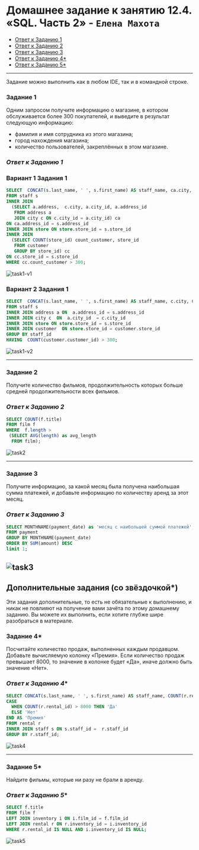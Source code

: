 # Домашнее задание к занятию 12.4. «SQL. Часть 2» - `Елена Махота`

- [Ответ к Заданию 1](#1)
- [Ответ к Заданию 2](#2)
- [Ответ к Заданию 3](#3)
- [Ответ к Заданию 4*](#4)
- [Ответ к Заданию 5*](#5)

---

Задание можно выполнить как в любом IDE, так и в командной строке.

### Задание 1

Одним запросом получите информацию о магазине, в котором обслуживается более 300 покупателей, и выведите в результат следующую информацию: 
- фамилия и имя сотрудника из этого магазина;
- город нахождения магазина;
- количество пользователей, закреплённых в этом магазине.

### *<a name ="1">Ответ к Заданию 1</a>*

### Вариант 1 Задания 1

```sql
SELECT  CONCAT(s.last_name, ' ', s.first_name) AS staff_name, ca.city, cc.count_customer 
FROM staff s
INNER JOIN 
  (SELECT a.address,  c.city, a.city_id, a.address_id  
   FROM address a
   JOIN city c ON c.city_id = a.city_id) ca
ON ca.address_id = s.address_id 
INNER JOIN store ON store.store_id = s.store_id
INNER JOIN 
  (SELECT COUNT(store_id) count_customer, store_id 
   FROM customer 
   GROUP BY store_id) cc
ON cc.store_id = s.store_id
WHERE cc.count_customer > 300; 
```
![task1-v1](img/Screenshot_2023-03-12_22-40-23.png)

### Вариант 2 Задания 1

```sql
SELECT  CONCAT(s.last_name, ' ', s.first_name) AS staff_name, c.city, COUNT(customer.customer_id)
FROM staff s
INNER JOIN address a ON  a.address_id = s.address_id 
INNER JOIN city c  ON  a.city_id  = c.city_id  
INNER JOIN store ON store.store_id = s.store_id
INNER JOIN customer  ON store.store_id = customer.store_id
GROUP BY staff_id 
HAVING  COUNT(customer.customer_id) > 300; 
```

![task1-v2](img/Screenshot_2023-03-13_01-49-06.png)

---

### Задание 2

Получите количество фильмов, продолжительность которых больше средней продолжительности всех фильмов.

### *<a name ="2">Ответ к Заданию 2</a>*

```sql
SELECT COUNT(f.title)   
FROM film f
WHERE  f.length > 
 (SELECT AVG(length) as avg_length
  FROM film); 
```

![task2](img/Screenshot_2023-03-12_23-35-12.png)

---

### Задание 3

Получите информацию, за какой месяц была получена наибольшая сумма платежей, и добавьте информацию по количеству аренд за этот месяц.

### *<a name ="3">Ответ к Заданию 3</a>*


```sql
SELECT MONTHNAME(payment_date) as 'месяц с наибольшей суммой платежей', SUM(amount), COUNT(rental_id)
FROM payment  
GROUP BY MONTHNAME(payment_date)
ORDER BY SUM(amount) DESC
limit 1;
```

![task3](img/Screenshot_2023-03-13_00-35-23.png)
---
## Дополнительные задания (со звёздочкой*)
Эти задания дополнительные, то есть не обязательные к выполнению, и никак не повлияют на получение вами зачёта по этому домашнему заданию. Вы можете их выполнить, если хотите глубже шире разобраться в материале.



### Задание 4*

Посчитайте количество продаж, выполненных каждым продавцом. Добавьте вычисляемую колонку «Премия». Если количество продаж превышает 8000, то значение в колонке будет «Да», иначе должно быть значение «Нет».

### *<a name ="4">Ответ к Заданию 4*</a>*

```sql
SELECT CONCAT(s.last_name, ' ', s.first_name) AS staff_name, COUNT(r.rental_id),
CASE
  WHEN COUNT(r.rental_id) > 8000 THEN 'Да'
  ELSE 'Нет'
END AS 'Премия'
FROM rental r 
INNER JOIN staff s ON s.staff_id =  r.staff_id  
GROUP BY r.staff_id;
```

![task4](img/Screenshot_2023-03-13_00-59-32.png)

---

### Задание 5*

Найдите фильмы, которые ни разу не брали в аренду.

### *<a name ="5">Ответ к Заданию 5*</a>*

```sql
SELECT f.title 
FROM film f
LEFT JOIN inventory i ON i.film_id = f.film_id
LEFT JOIN rental r ON r.inventory_id = i.inventory_id
WHERE r.rental_id IS NULL AND i.inventory_id IS NULL;
```

![task5](img/Screenshot_2023-03-13_01-25-32.png)